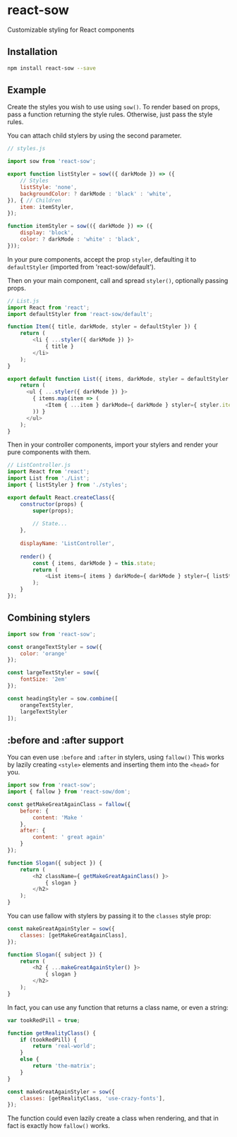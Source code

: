 # react-sow
Customizable styling for React components

## Installation

```sh
npm install react-sow --save
```

## Example

Create the styles you wish to use using `sow()`.
To render based on props, pass a function returning the style rules.
Otherwise, just pass the style rules.

You can attach child stylers by using the second parameter.

```javascript
// styles.js

import sow from 'react-sow';

export function listStyler = sow(({ darkMode }) => ({
	// Styles
	listStyle: 'none',
	backgroundColor: ? darkMode : 'black' : 'white',
}), { // Children
	item: itemStyler,
});

function itemStyler = sow(({ darkMode }) => ({
	display: 'block',
	color: ? darkMode : 'white' : 'black',
}));
```

In your pure components, accept the prop `styler`,
defaulting it to `defaultStyler` (imported from 'react-sow/default').

Then on your main component, call and spread `styler()`,
optionally passing props.

```javascript
// List.js
import React from 'react';
import defaultStyler from 'react-sow/default';

function Item({ title, darkMode, styler = defaultStyler }) {
	return (
		<li { ...styler({ darkMode }) }>
			{ title }
		</li>
	);
}

export default function List({ items, darkMode, styler = defaultStyler }) { 
	return (
	  <ul { ...styler({ darkMode }) }>
		{ items.map(item => (
			<Item { ...item } darkMode={ darkMode } styler={ styler.item } />
		)) }
	  </ul>  
	);
}
```

Then in your controller components, import your stylers and
render your pure components with them.

```javascript
// ListController.js
import React from 'react';
import List from './List';
import { listStyler } from './styles';

export default React.createClass({
	constructor(props) {
		super(props);
		
		// State...
	},
	
	displayName: 'ListController',
	
	render() {
		const { items, darkMode } = this.state;
		return (
			<List items={ items } darkMode={ darkMode } styler={ listStyler } />
		);
	}
});
```

## Combining stylers

```javascript
import sow from 'react-sow';

const orangeTextStyler = sow({
	color: 'orange'
});

const largeTextStyler = sow({
	fontSize: '2em'
});

const headingStyler = sow.combine([
	orangeTextStyler,
	largeTextStyler
]);
```

## :before and :after support

You can even use `:before` and `:after` in stylers, using `fallow()`
This works by lazily creating `<style>` elements and inserting
them into the `<head>` for you.

```javascript
import sow from 'react-sow';
import { fallow } from 'react-sow/dom';

const getMakeGreatAgainClass = fallow({
	before: {
		content: 'Make '
	},
	after: {
		content: ' great again'
	}
});

function Slogan({ subject }) {
	return (
		<h2 className={ getMakeGreatAgainClass() }>
			{ slogan }
		</h2>
	);
}
```

You can use fallow with stylers by passing it to
the `classes` style prop:

```javascript
const makeGreatAgainStyler = sow({
	classes: [getMakeGreatAgainClass],
});

function Slogan({ subject }) {
	return (
		<h2 { ...makeGreatAgainStyler() }>
			{ slogan }
		</h2>
	);
}
```

In fact, you can use any function that returns a class name,
or even a string:

```javascript
var tookRedPill = true;

function getRealityClass() {
	if (tookRedPill) {
		return 'real-world';
	}
	else {
		return 'the-matrix';
	}
}

const makeGreatAgainStyler = sow({
	classes: [getRealityClass, 'use-crazy-fonts'],
});
```

The function could even lazily create a class when rendering,
and that in fact is exactly how `fallow()` works.
